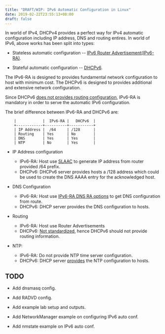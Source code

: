 ```yaml
---
title: "DRAFT/WIP: IPv6 Automatic Configuration in Linux"
date: 2019-02-22T23:55:13+08:00
draft: false
---
```


In world of IPv4, DHCPv4 provides a perfect way for IPv4 automatic
configuration including IP address, DNS and routing entires.
In world of IPv6, above works has been split into types:

 * Stateless automatic configuration --
   [IPv6 Router Advertisement(IPv6-RA)][rfc-ipv6-ra].

 * Stateful automatic configuration -- [DHCPv6][rfc-dhcpv6].

The IPv6-RA is designed to provides fundamental network configuration to host
with minimum cost.
The DHCPv6 is designed to provides additional and extensive network
configuration.

Since DHCPv6 [does not provides routing configuration][ietf-dhcpv6-route],
IPv6-RA is mandatory in order to serve the automatic IPv6 configuration.

The brief difference between IPv6-RA and DHCPv6 are:
```
    |            |  IPv6-RA |   DHCPv6  |
    +------------+----------+-----------+
    | IP Address |  /64     | /128      |
    | Routing    | Yes      | No        |
    | DNS        | Yes      | Yes       |
    | NTP        | No       | Yes       |
```

 * IP Address configuration
    * IPv6-RA: Host use [SLAAC][rfc-slaac] to generate IP address from
      router provided /64 prefix.
    * DHCPv6: DHCPv6 server provides hosts a /128 address which could be used
      to create the DNS AAAA entry for the acknowledged host.

 * DNS Configuration
    * IPv6-RA: Host use [IPv6-RA DNS RA options][rfc-ipv6-ra-dns] to get DNS
      configuration from route.
    * DHCPv6: DHCP server provides the DNS configuration to hosts.

 * Routing
    * IPv6-RA: Host use Router Advertisements
    * DHCPv6: [Not standardized][ietf-dhcpv6-route], hence DHCPv6 should not
      provide routing information.

 * NTP:
    * IPv6-RA: Do not provide NTP time server configuration.
    * DHCPv6: DHCP server [provides][rfc-dhcpv6-ntp] the NTP configuration to
      hosts.

## TODO

 * Add dnsmasq config.

 * Add RADVD config.

 * Add example lab setup and outputs.

 * Add NetworkManager example on configuring IPv6 auto conf.

 * Add nmstate example on IPv6 auto conf.

[rfc-ipv6-ra]: https://tools.ietf.org/html/rfc4861
[rfc-dhcpv6]: https://tools.ietf.org/html/rfc8415
[rfc-ipv6-ra-dns]: https://tools.ietf.org/html/rfc8106
[rfc-slaac]: https://tools.ietf.org/html/rfc4862
[rfc-dhcpv6-ntp]: https://tools.ietf.org/html/rfc5908
[ietf-dhcpv6-route]: https://datatracker.ietf.org/doc/draft-ietf-mif-dhcpv6-route-option/
